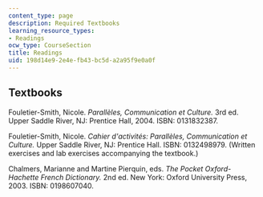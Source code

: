```yaml
---
content_type: page
description: Required Textbooks
learning_resource_types:
- Readings
ocw_type: CourseSection
title: Readings
uid: 198d14e9-2e4e-fb43-bc5d-a2a95f9e0a0f
---
```


Textbooks
---------

Fouletier-Smith, Nicole. _Parallèles, Communication et Culture._ 3rd ed. Upper Saddle River, NJ: Prentice Hall, 2004. ISBN: 0131832387.

Fouletier-Smith, Nicole. _Cahier d'activités: Parallèles, Communication et Culture._ Upper Saddle River, NJ: Prentice Hall. ISBN: 0132498979. (Written exercises and lab exercises accompanying the textbook.)

Chalmers, Marianne and Martine Pierquin, eds. _The Pocket Oxford-Hachette French Dictionary._ 2nd ed. New York: Oxford University Press, 2003. ISBN: 0198607040.